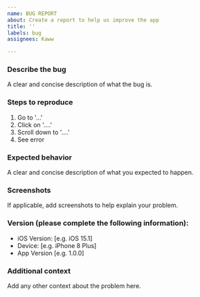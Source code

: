 ```yaml
---
name: BUG REPORT
about: Create a report to help us improve the app
title: ''
labels: bug
assignees: Kaww

---
```


### Describe the bug
A clear and concise description of what the bug is.

### Steps to reproduce
1. Go to '...'
2. Click on '....'
3. Scroll down to '....'
4. See error

### Expected behavior
A clear and concise description of what you expected to happen.

### Screenshots
If applicable, add screenshots to help explain your problem.

### Version (please complete the following information):
 - iOS Version: [e.g. iOS 15.1]
 - Device: [e.g. iPhone 8 Plus]
 - App Version [e.g. 1.0.0]

### Additional context
Add any other context about the problem here.
